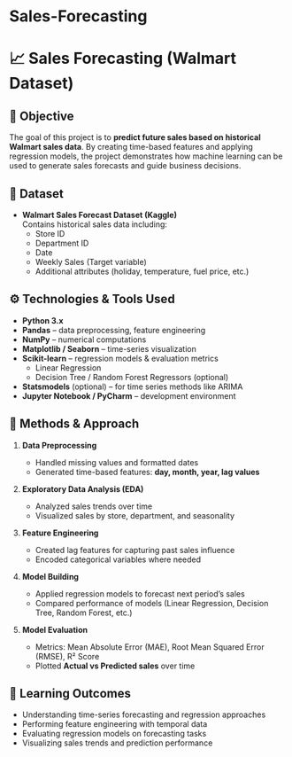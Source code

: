 # Sales-Forecasting

# 📈 Sales Forecasting (Walmart Dataset)

## 📌 Objective
The goal of this project is to **predict future sales based on historical Walmart sales data**. By creating time-based features and applying regression models, the project demonstrates how machine learning can be used to generate sales forecasts and guide business decisions.

## 📂 Dataset
- **Walmart Sales Forecast Dataset (Kaggle)**  
  Contains historical sales data including:
  - Store ID  
  - Department ID  
  - Date  
  - Weekly Sales (Target variable)  
  - Additional attributes (holiday, temperature, fuel price, etc.)

## ⚙️ Technologies & Tools Used
- **Python 3.x**
- **Pandas** – data preprocessing, feature engineering  
- **NumPy** – numerical computations  
- **Matplotlib / Seaborn** – time-series visualization  
- **Scikit-learn** – regression models & evaluation metrics  
  - Linear Regression  
  - Decision Tree / Random Forest Regressors (optional)  
- **Statsmodels** (optional) – for time series methods like ARIMA  
- **Jupyter Notebook / PyCharm** – development environment  

## 🧠 Methods & Approach
1. **Data Preprocessing**
   - Handled missing values and formatted dates  
   - Generated time-based features: **day, month, year, lag values**  

2. **Exploratory Data Analysis (EDA)**
   - Analyzed sales trends over time  
   - Visualized sales by store, department, and seasonality  

3. **Feature Engineering**
   - Created lag features for capturing past sales influence  
   - Encoded categorical variables where needed  

4. **Model Building**
   - Applied regression models to forecast next period’s sales  
   - Compared performance of models (Linear Regression, Decision Tree, Random Forest, etc.)  

5. **Model Evaluation**
   - Metrics: Mean Absolute Error (MAE), Root Mean Squared Error (RMSE), R² Score  
   - Plotted **Actual vs Predicted sales** over time  

## 🎯 Learning Outcomes
- Understanding time-series forecasting and regression approaches  
- Performing feature engineering with temporal data  
- Evaluating regression models on forecasting tasks  
- Visualizing sales trends and prediction performance  


